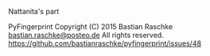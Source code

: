 Nattanita's part

PyFingerprint
Copyright (C) 2015 Bastian Raschke <bastian.raschke@posteo.de>
All rights reserved.
https://github.com/bastianraschke/pyfingerprint/issues/48
